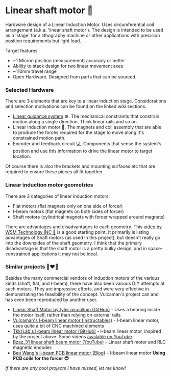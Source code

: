 # Linear shaft motor 🧲
Hardware design of a Linear Induction Motor. Uses circumferential coil arrangement (a.k.a. 'linear shaft motor'). The design is intended to be used as a 'stage' for a lithography machine or other applications with precision position requirements but light load.

Target features

* ~1 Micron position (measurement) accuracy or better
* Ability to stack design for two linear movement axes
* ~110mm travel range
* Open Hardware. Designed from parts that can be sourced.

### Selected Hardware

There are 3 elements that are key to a linear induction stage. Considerations and selection motivations can be found on the linked wiki sections.

* [Linear guidance system](wiki/linear-guidance.md) ⚙. The mechanical constraints that constrain motion along a single direction. Think linear rails and so on. 
* Linear induction motor 🧲. The magnets and coil assembly that are able to produce the forces required for the stage to move along it's constrained motion path.
* Encoder and feedback circuit 💻. Components that sense the system's position and use this information to drive the linear motor to target location.

Of course there is also the brackets and mounting surfaces etc that are required to ensure these pieces all fit together.

### Linear induction motor geometries

There are 3 categories of linear induction motors:

* Flat motors (flat magnets only on one side of forcer) 
* I-beam motors (flat magnets on both sides of forcer)
* Shaft motors (cylindrical magnets with forcer wrapped around magnets)

There are advantages and disadvantages to each geometry. This [video  by  WSM Technology INC 🎥](https://www.youtube.com/watch?v=Bxs2PFg0luw) is a good starting point. It primarily is listing advantages of Shaft motors (as used in this project), but doesn't really go into the downsides of the shaft geometry. I think that the primary disadvantage is that the shaft motor is a pretty bulky design, and in space-constrained applications it may not be ideal.

### Similar projects 👨‍❤️‍👨

Besides the many commercial vendors of induction motors of the various kinds (shaft, flat, and I-beam), there have also been various DIY attempts at such motors. They are impressive efforts, and were very effective in demonstrating the feasibility of the concept. Vulcaman's project can and has even been reproduced by another user.

* [Linear Shaft Motor by tyler mccollum (GitHub)](https://github.com/tylermccollum/LinearMotor) - Uses a bearing inside the motor itself, rather than relying on external rails. 
* [Vulcaman's I-beam linear motor (Instructables)](https://www.instructables.com/DIY-IRONLESS-LINEAR-SERVO-MOTOR/) - I-beam linear motor, uses quite a bit of CNC machined elements
* [TkkrLab's I-beam linear motor (GitHub)](https://github.com/TkkrLab/LinearMotor) - I-beam linear motor, inspired by the project above. Some videos [available on YouTube](https://www.youtube.com/watch?v=bwdEMA3n0Z4).
* [Bzaz_31 linear shaft beam motor (YouTube)](https://www.youtube.com/watch?v=-LRr727emjQ) - Linear shaft motor and RLC magnetic encoder.
* [Ben Wang's I-beam PCB linear motor (Blog)](https://benwang.dev/2022/08/09/PCB-Linear-Actuator.html) - I-beam linear motor **Using PCB coils for the forcer 😎**

*If there are any cool projects I have missed, let me know!*